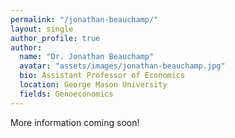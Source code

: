 ```yaml
---
permalink: "/jonathan-beauchamp/"
layout: single
author_profile: true
author:
  name: "Dr. Jonathan Beauchamp"
  avatar: "assets/images/jonathan-beauchamp.jpg"
  bio: Assistant Professor of Economics
  location: George Mason University
  fields: Genoeconomics
---
```

More information coming soon!
